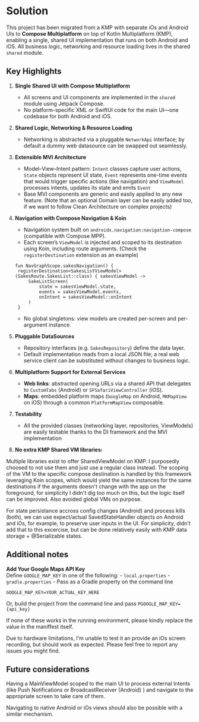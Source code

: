 # Solution

This project has been migrated from a KMP with separate iOs and Android UIs to  **Compose Multiplatform**  on top of Kotlin Multiplatform (KMP), enabling a single, shared UI implementation that runs on both Android and iOS. All business logic, networking and resource loading lives in the shared `shared` module.


## Key Highlights

1. **Single Shared UI with Compose Multiplatform**
    - All screens and UI components are implemented in the `shared` module using Jetpack Compose.
    - No platform-specific XML or SwiftUI code for the main UI—one codebase for both Android and iOS.

2. **Shared Logic, Networking & Resource Loading**
    - Networking is abstracted via a pluggable `NetworkApi` interface; by default a dummy web datasource can be swapped out seamlessly.

3. **Extensible MVI Architecture**
    - Model–View–Intent pattern: `Intent` classes capture user actions, `State` objects represent UI state, `Event` represents one-time events that would trigger specific actions (like navigation) and `ViewModel` processes intents, updates its state and emits `Event`
    - Base MVI components are generic and easily applied to any new feature. (Note that an optional Domain layer can be easily added too, if we want to follow Clean Architecture on complex projects)

4. **Navigation with Compose Navigation & Koin**
    - Navigation system built on `androidx.navigation:navigation-compose` (compatible with Compose MPP).
    - Each screen’s `ViewModel` is injected and scoped to its destination using Koin, including route arguments. (Check the `registerDestination` extension as an example)
   ```
   fun NavGraphScope.sakesNavigation() {
    registerDestination<SakesListViewModel>(SakesRoute.SakesList::class) { sakesViewModel ->
        SakeListScreen(
            state = sakesViewModel.state,
            events = sakesViewModel.events,
            onIntent = sakesViewModel::onIntent
        )
    }
   ```
    - No global singletons: view models are created per-screen and per-argument instance.

5. **Pluggable DataSources**
    - Repository interfaces (e.g. `SakesRepository`) define the data layer.
    - Default implementation reads from a local JSON file; a real web service client can be substituted without changes to business logic.

6. **Multiplatform Support for External Services**
    - **Web links**: abstracted opening URLs via a shared API that delegates to `CustomTabs` (Android) or `SFSafariViewController` (iOS).
    - **Maps**: embedded platform maps (`GoogleMap` on Android, `MKMapView` on iOS) through a common `PlatformMapView` composable.

8. **Testability**
   - All the provided classes (networking layer, repositories, ViewModels) are easily testable thanks to the DI framework and the MVI implementation

9. **No extra KMP Shared VM libraries:**

 Multiple libraries exist to offer SharedViewModel on KMP. I purposedly choosed to not use them and just use a regular class instead. The scoping of the VM to the specific compose destination is handled by this framework leveraging Koin scopes, which would yield the same instances for the same destinations if the arguments doesn't change with the app on the foreground, for simplicity I didn't dig too much on this, but the logic itself can be improved. Also avoided global VMs on purpose.

For state persistance accross config changes (Android) and process kills (both), we can use expect/actual SavedStateHandler objects on Android and iOs, for example, to preserve user inputs in the UI. For simplicity, didn't add that to this excercise, but can be done relatively easily with KMP data storage + @Serializable states.



## Additional notes

**Add Your Google Maps API Key**  
   Define `GOOGLE_MAP_KEY` in one of the following:
    - `local.properties`
    - `gradle.properties`
    - Pass as a Gradle property on the command line

   `GOOGLE_MAP_KEY=YOUR_ACTUAL_KEY_HERE`

   Or, build the project from the command line and pass `PGOOGLE_MAP_KEY={api_key}`

   If none of these works in the running environment, please kindly replace the value in the maniffest itself.

   Due to hardware limitations, I'm unable to test it an provide an iOs screen recording, but should work as expected. Please feel free to report any issues you might find.

## Future considerations
   
   Having a MainViewModel scoped to the main UI to process external Intents (like Push Notifications or BroadcastReceiver (Android) ) and navigate to the appropriate screen to take care of them.
   
   Navigating to native Android or iOs views should also be possible with a similar mechanism.
   
